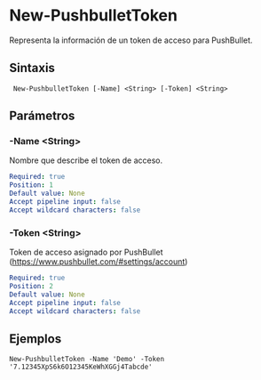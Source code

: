 # New-PushbulletToken

Representa la información de un token de acceso para PushBullet.

## Sintaxis

```
 New-PushbulletToken [-Name] <String> [-Token] <String>
```

## Parámetros

### -Name \<String\>
Nombre que describe el token de acceso.

```yaml
Required: true
Position: 1
Default value: None
Accept pipeline input: false
Accept wildcard characters: false    
```

### -Token \<String\>
Token de acceso asignado por PushBullet (https://www.pushbullet.com/#settings/account)

```yaml
Required: true
Position: 2
Default value: None
Accept pipeline input: false
Accept wildcard characters: false    
```

## Ejemplos

```
New-PushbulletToken -Name 'Demo' -Token '7.12345XpS6k6O12345KeWhXGGj4Tabcde'
```
